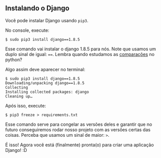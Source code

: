 ## Instalando o Django

Você pode instalar Django usando `pip3`.

No console, execute:

```
$ sudo pip3 install django==1.8.5
```

Esse comando vai instalar o django 1.8.5 para nós. Note que usamos um duplo sinal de igual: `==`. Lembra quando estudamos as [comparações](../python/comparando.md) no python?

Algo assim deve aparecer no terminal:
```
$ sudo pip3 install django==1.8.5
Downloading/unpacking django==1.8.5
Collecting
Installing collected packages: django
Cleaning up…
```

 Após isso, execute:
 ```
 $ pip3 freeze > requirements.txt
 ```
 Esse comando serve para congelar as versões deles e garantir que no futuro conseguiremos rodar nosso projeto com as versões certas das coisas. Perceba que usamos um sinal de maior: `>`.

 É isso! Agora você está (finalmente) pronta(o) para criar uma aplicação Django! :D
